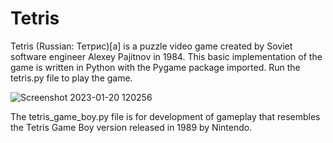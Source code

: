 # Tetris

Tetris (Russian: Тетрис)[a] is a puzzle video game created by Soviet software engineer Alexey Pajitnov in 1984. This basic implementation of the game is written in Python with the Pygame package imported. Run the tetris.py file to play the game.

![Screenshot 2023-01-20 120256](https://user-images.githubusercontent.com/18625460/213774125-95aacd85-f6cb-4689-8fdd-aa3bec4057af.png)

The tetris_game_boy.py file is for development of gameplay that resembles the Tetris Game Boy version released in 1989 by Nintendo.
